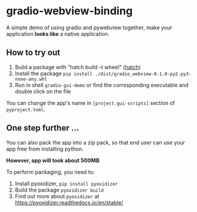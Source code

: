 # gradio-webview-binding

A simple demo of using gradio and pywebview together, make your application **looks like** a native application.


## How to try out

1. Build a package with "hatch build -t wheel" ([hatch](https://hatch.pypa.io/latest/))
2. Install the package `pip install ./dist/gradio_webview-0.1.0-py2.py3-none-any.whl`
3. Run in shell `gradio-gui-demo` or find the corresponding executable and double click on the file

You can change the app's name in `[project.gui-scripts]` section of `pyproject.toml`.


## One step further ...

You can also pack the app into a zip pack, so that end user can use your app free from installing python.

**However, app will took about 500MB**

To perform packaging, you need to:

1. Install pyoxidizer, `pip install pyoxidizer`
2. Build the package `pyoxidizer build`
3. Find out more about `pyoxidizer` at https://pyoxidizer.readthedocs.io/en/stable/

